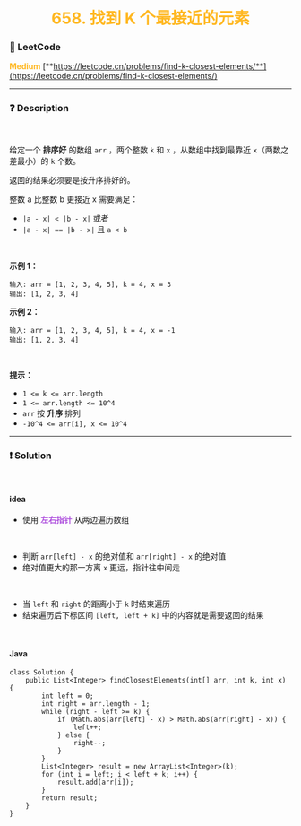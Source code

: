 <h1 style="text-align: center;"> <span style="color: #FFB822;">658. 找到 K 个最接近的元素</span> </h1>

### 🚀 LeetCode

<base target="_blank">

<span style="color: #FFB822;">**Medium**</span> [**https://leetcode.cn/problems/find-k-closest-elements/**](https://leetcode.cn/problems/find-k-closest-elements/)

---

### ❓ Description

<br/>

给定一个 **排序好** 的数组 `arr` ，两个整数 `k` 和 `x` ，从数组中找到最靠近 `x`（两数之差最小）的 `k` 个数。

返回的结果必须要是按升序排好的。

整数 a 比整数 b 更接近 x 需要满足：

* `|a - x| < |b - x|` 或者
* `|a - x| == |b - x|` 且 `a < b`

<br/>

**示例 1：**

```
输入: arr = [1, 2, 3, 4, 5], k = 4, x = 3
输出: [1, 2, 3, 4]
```

**示例 2：**

```
输入: arr = [1, 2, 3, 4, 5], k = 4, x = -1
输出: [1, 2, 3, 4]
```

<br/>

**提示：**

* `1 <= k <= arr.length`
* `1 <= arr.length <= 10^4`
* `arr` 按 **升序** 排列
* `-10^4 <= arr[i], x <= 10^4`

---

### ❗ Solution

<br/>

#### idea

* 使用 <span style="color: #AF52DE;">**左右指针**</span> 从两边遍历数组

<br/>

* 判断 `arr[left] - x` 的绝对值和 `arr[right] - x` 的绝对值
* 绝对值更大的那一方离 `x` 更远，指针往中间走

<br/>

* 当 `left` 和 `right` 的距离小于 `k` 时结束遍历
* 结束遍历后下标区间 `[left, left + k]` 中的内容就是需要返回的结果

<br/>

#### Java

```
class Solution {
    public List<Integer> findClosestElements(int[] arr, int k, int x) {
        int left = 0;
        int right = arr.length - 1;
        while (right - left >= k) {
            if (Math.abs(arr[left] - x) > Math.abs(arr[right] - x)) {
                left++;
            } else {
                right--;
            }
        }
        List<Integer> result = new ArrayList<Integer>(k);
        for (int i = left; i < left + k; i++) {
            result.add(arr[i]);
        }
        return result;
    }
}
```
